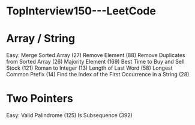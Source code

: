 # TopInterview150---LeetCode

# Array / String
Easy:
    Merge Sorted Array (27)
    Remove Element (88)
    Remove Duplicates from Sorted Array (26)
    Majority Element (169)
    Best Time to Buy and Sell Stock (121)
    Roman to Integer (13)
    Length of Last Word (58)
    Longest Common Prefix (14)
    Find the Index of the First Occurrence in a String (28)

# Two Pointers
Easy:
    Valid Palindrome (125)
    Is Subsequence (392)
